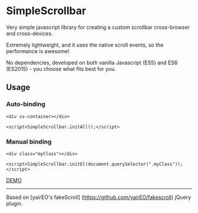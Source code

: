 # SimpleScrollbar
Very simple javascript library for creating a custom scrollbar cross-browser and cross-devices.

Extremely lightweight, and it uses the native scroll events, so the performance is awesome!

No dependencies, developed on both vanilla Javascript (ES5) and ES6 (ES2015) - you choose what fits best for you.

## Usage
### Auto-binding
`<div ss-container></div>`

`<script>SimpleScrollbar.initAll();</script>`

### Manual binding
`<div class="myClass"></div>`

`<script>SimpleScrollbar.initEl(document.querySelector(".myClass"));</script>`

[DEMO](//buzinas.github.io/simple-scrollbar)


---

Based on [yairEO's fakeScroll] (https://github.com/yairEO/fakescroll) jQuery plugin.
